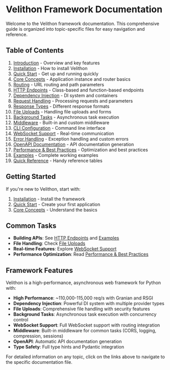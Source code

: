 # Velithon Framework Documentation

Welcome to the Velithon framework documentation. This comprehensive guide is organized into topic-specific files for easy navigation and reference.

## Table of Contents

1. [Introduction](01-introduction.md) - Overview and key features
2. [Installation](02-installation.md) - How to install Velithon
3. [Quick Start](03-quick-start.md) - Get up and running quickly
4. [Core Concepts](04-core-concepts.md) - Application instance and router basics
5. [Routing](05-routing.md) - URL routing and path parameters
6. [HTTP Endpoints](06-http-endpoints.md) - Class-based and function-based endpoints
7. [Dependency Injection](07-dependency-injection.md) - DI system and containers
8. [Request Handling](08-request-handling.md) - Processing requests and parameters
9. [Response Types](09-response-types.md) - Different response formats
10. [File Uploads](10-file-uploads.md) - Handling file uploads and forms
11. [Background Tasks](11-background-tasks.md) - Asynchronous task execution
12. [Middleware](12-middleware.md) - Built-in and custom middleware
13. [CLI Configuration](13-cli-configuration.md) - Command line interface
14. [WebSocket Support](14-websocket-support.md) - Real-time communication
15. [Error Handling](15-error-handling.md) - Exception handling and custom errors
16. [OpenAPI Documentation](16-openapi-documentation.md) - API documentation generation
17. [Performance & Best Practices](17-performance-best-practices.md) - Optimization and best practices
18. [Examples](18-examples.md) - Complete working examples
19. [Quick Reference](19-quick-reference.md) - Handy reference tables

## Getting Started

If you're new to Velithon, start with:

1. [Installation](02-installation.md) - Install the framework
2. [Quick Start](03-quick-start.md) - Create your first application
3. [Core Concepts](04-core-concepts.md) - Understand the basics

## Common Tasks

- **Building APIs**: See [HTTP Endpoints](06-http-endpoints.md) and [Examples](18-examples.md)
- **File Handling**: Check [File Uploads](10-file-uploads.md)
- **Real-time Features**: Explore [WebSocket Support](14-websocket-support.md)
- **Performance Optimization**: Read [Performance & Best Practices](17-performance-best-practices.md)

## Framework Features

Velithon is a high-performance, asynchronous web framework for Python with:

- **High Performance**: ~110,000-115,000 req/s with Granian and RSGI
- **Dependency Injection**: Powerful DI system with multiple provider types
- **File Uploads**: Comprehensive file handling with security features
- **Background Tasks**: Asynchronous task execution with concurrency control
- **WebSocket Support**: Full WebSocket support with routing integration
- **Middleware**: Built-in middleware for common tasks (CORS, logging, compression, sessions)
- **OpenAPI**: Automatic API documentation generation
- **Type Safety**: Full type hints and Pydantic integration

For detailed information on any topic, click on the links above to navigate to the specific documentation file.
